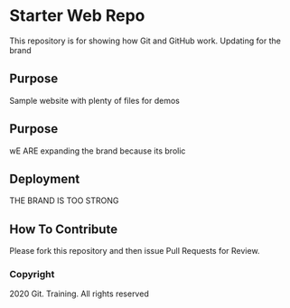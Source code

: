 # Starter Web Repo

This repository is for showing how Git and GitHub work. Updating for the brand

## Purpose

Sample website with plenty of files for demos

## Purpose

wE ARE expanding the brand because its brolic

## Deployment

THE BRAND IS TOO STRONG

## How To Contribute

Please fork this repository and then issue Pull Requests for Review.
### Copyright

2020 Git. Training. All rights reserved